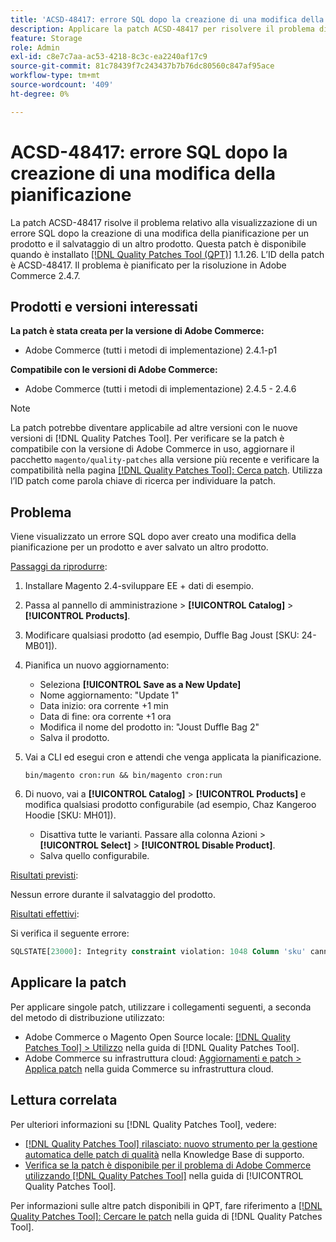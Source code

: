 ```yaml
---
title: 'ACSD-48417: errore SQL dopo la creazione di una modifica della pianificazione'
description: Applicare la patch ACSD-48417 per risolvere il problema di Adobe Commerce che causa un errore SQL dopo la creazione di una modifica della pianificazione per un prodotto e il salvataggio di un altro prodotto.
feature: Storage
role: Admin
exl-id: c8e7c7aa-ac53-4218-8c3c-ea2240af17c9
source-git-commit: 81c78439f7c243437b7b76dc80560c847af95ace
workflow-type: tm+mt
source-wordcount: '409'
ht-degree: 0%

---
```


# ACSD-48417: errore SQL dopo la creazione di una modifica della pianificazione

La patch ACSD-48417 risolve il problema relativo alla visualizzazione di un errore SQL dopo la creazione di una modifica della pianificazione per un prodotto e il salvataggio di un altro prodotto. Questa patch è disponibile quando è installato [[!DNL Quality Patches Tool (QPT)]](https://experienceleague.adobe.com/en/docs/commerce-knowledge-base/kb/announcements/commerce-announcements/magento-quality-patches-released-new-tool-to-self-serve-quality-patches) 1.1.26. L’ID della patch è ACSD-48417. Il problema è pianificato per la risoluzione in Adobe Commerce 2.4.7.

## Prodotti e versioni interessati

**La patch è stata creata per la versione di Adobe Commerce:**

* Adobe Commerce (tutti i metodi di implementazione) 2.4.1-p1

**Compatibile con le versioni di Adobe Commerce:**

* Adobe Commerce (tutti i metodi di implementazione) 2.4.5 - 2.4.6

>[!NOTE]
>
>La patch potrebbe diventare applicabile ad altre versioni con le nuove versioni di [!DNL Quality Patches Tool]. Per verificare se la patch è compatibile con la versione di Adobe Commerce in uso, aggiornare il pacchetto `magento/quality-patches` alla versione più recente e verificare la compatibilità nella pagina [[!DNL Quality Patches Tool]: Cerca patch](https://experienceleague.adobe.com/tools/commerce-quality-patches/index.html). Utilizza l’ID patch come parola chiave di ricerca per individuare la patch.

## Problema

Viene visualizzato un errore SQL dopo aver creato una modifica della pianificazione per un prodotto e aver salvato un altro prodotto.

<u>Passaggi da riprodurre</u>:

1. Installare Magento 2.4-sviluppare EE + dati di esempio.
1. Passa al pannello di amministrazione > **[!UICONTROL Catalog]** > **[!UICONTROL Products]**.
1. Modificare qualsiasi prodotto (ad esempio, Duffle Bag Joust [SKU: 24-MB01]).
1. Pianifica un nuovo aggiornamento:
   * Seleziona **[!UICONTROL Save as a New Update]**
   * Nome aggiornamento: &quot;Update 1&quot;
   * Data inizio: ora corrente +1 min
   * Data di fine: ora corrente +1 ora
   * Modifica il nome del prodotto in: &quot;Joust Duffle Bag 2&quot;
   * Salva il prodotto.
1. Vai a CLI ed esegui cron e attendi che venga applicata la pianificazione.

   ```
   bin/magento cron:run && bin/magento cron:run
   ```

1. Di nuovo, vai a **[!UICONTROL Catalog]** > **[!UICONTROL Products]** e modifica qualsiasi prodotto configurabile (ad esempio, Chaz Kangeroo Hoodie [SKU: MH01]).

   * Disattiva tutte le varianti. Passare alla colonna Azioni > **[!UICONTROL Select]** > **[!UICONTROL Disable Product]**.
   * Salva quello configurabile.

<u>Risultati previsti</u>:

Nessun errore durante il salvataggio del prodotto.

<u>Risultati effettivi</u>:

Si verifica il seguente errore:

```SQL
SQLSTATE[23000]: Integrity constraint violation: 1048 Column 'sku' cannot be null, query was: INSERT INTO `catalog_product_entity` (`entity_id`, `sku`, `row_id`, `created_in`, `updated_in`) VALUES (?, ?, ?, ?, ?)
```

## Applicare la patch

Per applicare singole patch, utilizzare i collegamenti seguenti, a seconda del metodo di distribuzione utilizzato:

* Adobe Commerce o Magento Open Source locale: [[!DNL Quality Patches Tool] > Utilizzo](/help/tools/quality-patches-tool/usage.md) nella guida di [!DNL Quality Patches Tool].
* Adobe Commerce su infrastruttura cloud: [Aggiornamenti e patch > Applica patch](https://experienceleague.adobe.com/docs/commerce-cloud-service/user-guide/develop/upgrade/apply-patches.html) nella guida Commerce su infrastruttura cloud.

## Lettura correlata

Per ulteriori informazioni su [!DNL Quality Patches Tool], vedere:

* [[!DNL Quality Patches Tool] rilasciato: nuovo strumento per la gestione automatica delle patch di qualità](https://experienceleague.adobe.com/en/docs/commerce-knowledge-base/kb/announcements/commerce-announcements/magento-quality-patches-released-new-tool-to-self-serve-quality-patches) nella Knowledge Base di supporto.
* [Verifica se la patch è disponibile per il problema di Adobe Commerce utilizzando  [!DNL Quality Patches Tool]](/help/tools/quality-patches-tool/patches-available-in-qpt/check-patch-for-magento-issue-with-magento-quality-patches.md) nella guida di [!UICONTROL Quality Patches Tool].


Per informazioni sulle altre patch disponibili in QPT, fare riferimento a [[!DNL Quality Patches Tool]: Cercare le patch](https://experienceleague.adobe.com/tools/commerce-quality-patches/index.html) nella guida di [!DNL Quality Patches Tool].
